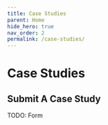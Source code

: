 ```yaml
---
title: Case Studies
parent: Home
hide_hero: true
nav_order: 2
permalink: /case-studies/
---
```

# Case Studies

## Submit A Case Study
TODO: Form